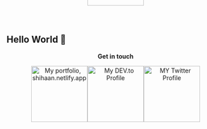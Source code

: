## Hello World  👋  

<!--
**theneoterik/theneoterik** is a ✨ _special_ ✨ repository because its `README.md` (this file) appears on your GitHub profile.


                
-->


 
<p align="center">
<strong> Get in touch  </strong>
<br>


<div align="center">
<a title="Portfolio, shihaan.netlify.app" href="https://shihaan.netlify.app"><img alt="My portfolio, shihaan.netlify.app" src="https://i.ibb.co/7ngCcVb/port.png" width="130" /><a title="DEV.to Articles" href="https://dev.to/theneoterik"><img alt="My DEV.to Profile" src="https://i.ibb.co/xMs57Vq/dev.png" width="130" /><a title="Twitter Profile" href="https://twitter.com/the_neoterik"><img alt="MY Twitter Profile" src="https://i.ibb.co/tCzH0hL/twitt.png" width="130" /><a title="Linkedin Profile" href="https://www.linkedin.com/in/shihaan-w-s-7b6a851a0/"><img alt="MY Linkedin Profile" style="margin-top:-400px;" src="https://i.ibb.co/5KwdZ1P/link.png" width="130" />
</div>




<!--- <a href="https://twitter.com/the_neoterik">
  <img src="https://img.icons8.com/android/24/000000/twitter.png" alt="shihaan.'s DEV Community Profile" >
  </a> &nbsp;
<a href="https://www.linkedin.com/in/shihaan-w-s-7b6a851a0/">
  <img src="https://img.icons8.com/metro/26/000000/linkedin.png" alt="shihaan.'s DEV Community Profile" >
</a>&nbsp;
<a href="https://dev.to/the_neoterik">
  <img src="https://d2fltix0v2e0sb.cloudfront.net/dev-badge.svg" alt="shihaan.'s DEV Community Profile" height="25" width="31">
</a> ---> 
      
</p>


